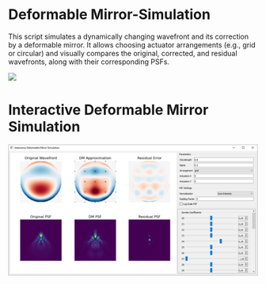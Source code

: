 # Deformable Mirror-Simulation
This script simulates a dynamically changing wavefront and its correction by a deformable mirror. It allows choosing actuator arrangements (e.g., grid or circular) and visually compares the original, corrected, and residual wavefronts, along with their corresponding PSFs.

![](misc/dm_simulation_animation.gif)


# Interactive Deformable Mirror Simulation
![](misc/interactive_simulation_screenshot.png)
